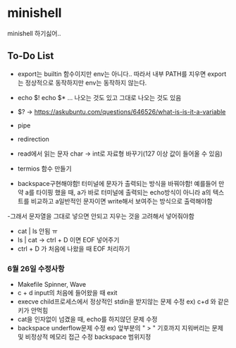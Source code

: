 # minishell
minishell 하기싫어..

## To-Do List
- export는 builtin 함수이지만 env는 아니다.. 따라서 내부 PATH를 지우면 export는 정상적으로 동작하지만 env는 동작하지 않는다.

- echo $!
  echo $* ... 나오는 것도 있고 그대로 나오는 것도 있음

- $?
	-> https://askubuntu.com/questions/646526/what-is-is-it-a-variable

- pipe

- redirection

- read에서 읽는 문자 char -> int로 자료형 바꾸기(127 이상 값이 들어올 수 있음)

- termios 함수 만들기

- backspace구현해야함! 터미널에 문자가 출력되는 방식을 바꿔야함!
 예를들어 만약 a를 타이핑 했을 때, a가 바로 터미널에 출력되는 echo방식이 아니라 a의 텍스트를 비교하고 a일반적인 문자이면 write해서 보여주는 방식으로 출력해야함

 -그래서 문자열을 그대로 넣으면 안되고 지우는 것을 고려해서 넣어줘야함

- cat | ls 안됨 ㅠ
- ls | cat -> ctrl + D 이면 EOF 넣어주기
- ctrl + D 가 처음에 나왔을 때 EOF 처리하기

### 6월 26일 수정사항
- Makefile Spinner, Wave
- c + d input의 처음에 들어왔을 때 exit
- execve child프로세스에서 정상적인 stdin을 받지않는 문제 수정
	ex) c+d 와 같은 키가 안먹힘
- cat을 인자없이 넘겼을 때, echo를 하지않던 문제 수정
- backspace underflow문제 수정
	ex) 앞부분의 " > " 기호까지 지워버리는 문제 및 비정상적 메모리 접근 수정
	backspace 범위지정

